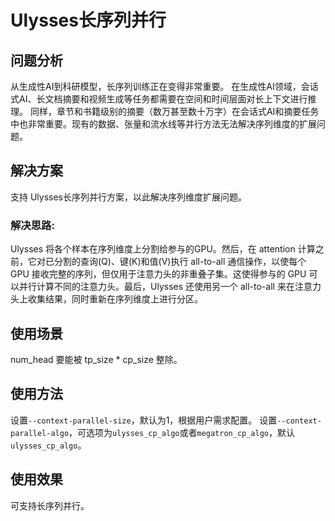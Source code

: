 # Ulysses长序列并行

## 问题分析

从生成性AI到科研模型，长序列训练正在变得非常重要。 在生成性AI领域，会话式AI、长文档摘要和视频生成等任务都需要在空间和时间层面对长上下文进行推理。 同样，章节和书籍级别的摘要（数万甚至数十万字）在会话式AI和摘要任务中也非常重要。现有的数据、张量和流水线等并行方法无法解决序列维度的扩展问题。

## 解决方案

支持 Ulysses长序列并行方案，以此解决序列维度扩展问题。

### 解决思路:

Ulysses 将各个样本在序列维度上分割给参与的GPU。然后，在 attention 计算之前，它对已分割的查询(Q)、键(K)和值(V)执行 all-to-all 通信操作，以使每个 GPU 接收完整的序列，但仅用于注意力头的非重叠子集。这使得参与的 GPU 可以并行计算不同的注意力头。最后，Ulysses 还使用另一个 all-to-all 来在注意力头上收集结果，同时重新在序列维度上进行分区。

## 使用场景

num_head 要能被 tp_size * cp_size 整除。

## 使用方法

设置`--context-parallel-size`，默认为1，根据用户需求配置。
设置`--context-parallel-algo`，可选项为`ulysses_cp_algo`或者`megatron_cp_algo`，默认`ulysses_cp_algo`。

## 使用效果

可支持长序列并行。

